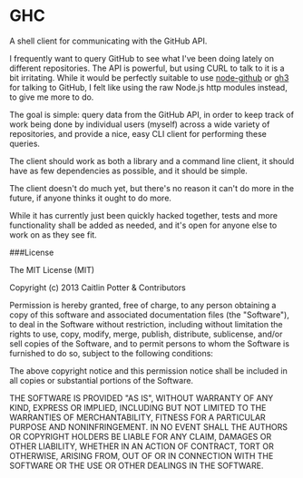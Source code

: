 GHC
===

A shell client for communicating with the GitHub API.

I frequently want to query GitHub to see what I've been doing lately on different repositories. The
API is powerful, but using CURL to talk to it is a bit irritating. While it would be perfectly
suitable to use [node-github](https://github.com/ajaxorg/node-github) or [gh3](https://github.com/k33g/gh3) for talking to GitHub, I felt like using the raw
Node.js http modules instead, to give me more to do.

The goal is simple: query data from the GitHub API, in order to keep track of work being done by
individual users (myself) across a wide variety of repositories, and provide a nice, easy CLI client
for performing these queries.

The client should work as both a library and a command line client, it should have as few
dependencies as possible, and it should be simple.

The client doesn't do much yet, but there's no reason it can't do more in the future, if anyone thinks it ought to do more.

While it has currently just been quickly hacked together, tests and more functionality shall be
added as needed, and it's open for anyone else to work on as they see fit.

###License

The MIT License (MIT)

Copyright (c) 2013 Caitlin Potter & Contributors

Permission is hereby granted, free of charge, to any person obtaining a copy
of this software and associated documentation files (the "Software"), to deal
in the Software without restriction, including without limitation the rights
to use, copy, modify, merge, publish, distribute, sublicense, and/or sell
copies of the Software, and to permit persons to whom the Software is
furnished to do so, subject to the following conditions:

The above copyright notice and this permission notice shall be included in
all copies or substantial portions of the Software.

THE SOFTWARE IS PROVIDED "AS IS", WITHOUT WARRANTY OF ANY KIND, EXPRESS OR
IMPLIED, INCLUDING BUT NOT LIMITED TO THE WARRANTIES OF MERCHANTABILITY,
FITNESS FOR A PARTICULAR PURPOSE AND NONINFRINGEMENT. IN NO EVENT SHALL THE
AUTHORS OR COPYRIGHT HOLDERS BE LIABLE FOR ANY CLAIM, DAMAGES OR OTHER
LIABILITY, WHETHER IN AN ACTION OF CONTRACT, TORT OR OTHERWISE, ARISING FROM,
OUT OF OR IN CONNECTION WITH THE SOFTWARE OR THE USE OR OTHER DEALINGS IN
THE SOFTWARE.
